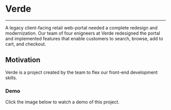 # Verde
***

A legacy client-facing retail web-portal needed a complete redesign and modernization. Our team of four enigneers at Verde redesigned the portal and implemented features that enable customers to search, browse, add to cart, and checkout. 

## Motivation

Verde is a project created by the team to flex our front-end development skills. 

### Demo

Click the image below to watch a demo of this project.


